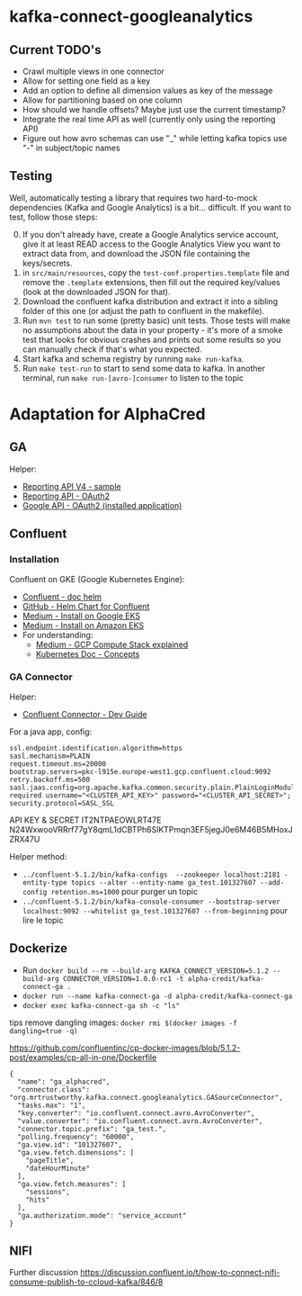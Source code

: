 # kafka-connect-googleanalytics

## Current TODO's

* Crawl multiple views in one connector
* Allow for setting one field as a key
* Add an option to define all dimension values as key of the message
* Allow for partitioning based on one column
* How should we handle offsets? Maybe just use the current timestamp?
* Integrate the real time API as well (currently only using the reporting API)
* Figure out how avro schemas can use "_" while letting kafka topics use "-" in subject/topic names

## Testing

Well, automatically testing a library that requires two hard-to-mock dependencies (Kafka and Google Analytics) is a bit... difficult. If you want to test, follow those steps:

0. If you don't already have, create a Google Analytics service account, give it at least READ access to the Google Analytics View you want to extract data from, and download the JSON file containing the keys/secrets. 
1. in `src/main/resources`, copy the `test-conf.properties.template` file and remove the `.template` extensions, then fill out the required key/values (look at the downloaded JSON for that). 
2. Download the confluent kafka distribution and extract it into a sibling folder of this one (or adjust the path to confluent in the makefile).
3. Run `mvn test` to run some (pretty basic) unit tests. Those tests will make no assumptions about the data in your property - it's more of a smoke test that looks for obvious crashes and prints out some results so you can manually check if that's what you expected.
4. Start kafka and schema registry by running `make run-kafka`.
5. Run `make test-run` to start to send some data to kafka. In another terminal, run `make run-[avro-]consumer` to listen to the topic

# Adaptation for AlphaCred

## GA

Helper:
* [Reporting API V4 - sample](https://developers.google.com/analytics/devguides/reporting/core/v4/quickstart/service-java)
* [Reporting API - OAuth2](https://developers.google.com/analytics/devguides/reporting/core/v4/authorization)
* [Google API - OAuth2 (installed application)](https://developers.google.com/api-client-library/java/google-api-java-client/oauth2#installed_applications)


## Confluent

### Installation


Confluent on GKE (Google Kubernetes Engine): 
* [Confluent - doc helm](https://docs.confluent.io/current/installation/installing_cp/cp-helm-charts/docs/index.html)
* [GitHub - Helm Chart for Confluent](https://github.com/confluentinc/cp-helm-charts/blob/master/charts/cp-kafka/README.md)
* [Medium - Install on Google EKS](https://medium.com/google-cloud/installing-helm-in-google-kubernetes-engine-7f07f43c536e)
* [Medium - Install on Amazon EKS](https://medium.com/devopslinks/install-confluent-kafka-platform-onto-amazon-eks-using-helm-chart-33c36a3b112)
* For understanding:
  - [Medium - GCP Compute Stack explained](https://medium.com/google-cloud/gcp-the-google-cloud-platform-compute-stack-explained-c4ebdccd299b)
  - [Kubernetes Doc - Concepts](https://kubernetes.io/docs/concepts/)

### GA Connector

Helper:
* [Confluent Connector - Dev Guide](https://docs.confluent.io/current/connect/devguide.html)

For a java app, config:
```
ssl.endpoint.identification.algorithm=https
sasl.mechanism=PLAIN
request.timeout.ms=20000
bootstrap.servers=pkc-l915e.europe-west1.gcp.confluent.cloud:9092
retry.backoff.ms=500
sasl.jaas.config=org.apache.kafka.common.security.plain.PlainLoginModule required username="<CLUSTER_API_KEY>" password="<CLUSTER_API_SECRET>";
security.protocol=SASL_SSL
```

API KEY & SECRET
IT2NTPAEOWLRT47E
N24WxwooVRRrf77gY8qmL1dCBTPh6SlKTPmqn3EF5jegJ0e6M46B5MHoxJZRX47U


Helper method:
* `../confluent-5.1.2/bin/kafka-configs  --zookeeper localhost:2181 -entity-type topics --alter --entity-name ga_test.101327607 --add-config retention.ms=1000` pour purger un topic
* `../confluent-5.1.2/bin/kafka-console-consumer --bootstrap-server localhost:9092 --whitelist ga_test.101327607 --from-beginning` pour lire le topic

## Dockerize

* Run `docker build --rm --build-arg KAFKA_CONNECT_VERSION=5.1.2 --build-arg CONNECTOR_VERSION=1.0.0-rc1 -t alpha-credit/kafka-connect-ga .`
* `docker run --name kafka-connect-ga -d alpha-credit/kafka-connect-ga`
* `docker exec kafka-connect-ga sh -c "ls"`


tips remove dangling images: `docker rmi $(docker images -f dangling=true -q)`


https://github.com/confluentinc/cp-docker-images/blob/5.1.2-post/examples/cp-all-in-one/Dockerfile

```
{
  "name": "ga_alphacred",
  "connector.class": "org.mrtrustworthy.kafka.connect.googleanalytics.GASourceConnector",
  "tasks.max": "1",
  "key.converter": "io.confluent.connect.avro.AvroConverter",
  "value.converter": "io.confluent.connect.avro.AvroConverter",
  "connector.topic.prefix": "ga_test.",
  "polling.frequency": "60000",
  "ga.view.id": "101327607",
  "ga.view.fetch.dimensions": [
    "pageTitle",
    "dateHourMinute"
  ],
  "ga.view.fetch.measures": [
    "sessions",
    "hits"
  ],
  "ga.authorization.mode": "service_account"
}
```


## NIFI


Further discussion
https://discussion.confluent.io/t/how-to-connect-nifi-consume-publish-to-ccloud-kafka/846/8